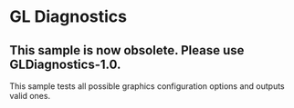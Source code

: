 # GL Diagnostics

## This sample is now obsolete. Please use GLDiagnostics-1.0.

This sample tests all possible graphics configuration
options and outputs valid ones.
